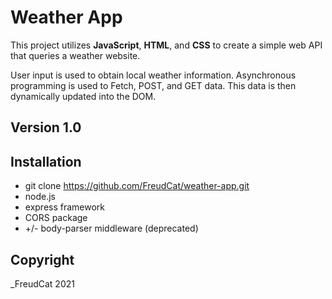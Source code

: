 # Weather App 
This project utilizes **JavaScript**, **HTML**, and **CSS** to create a simple web API that queries a weather website. 

User input is used to obtain local weather information. Asynchronous programming is used to Fetch, POST, and GET data. This data is then dynamically updated into the DOM. 

## Version 1.0 

## Installation
- git clone https://github.com/FreudCat/weather-app.git
- node.js
- express framework
- CORS package
- +/- body-parser middleware (deprecated)

## Copyright 
_FreudCat 2021
